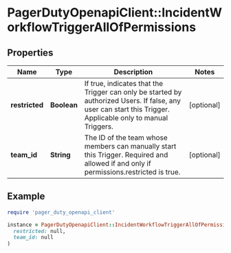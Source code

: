 # PagerDutyOpenapiClient::IncidentWorkflowTriggerAllOfPermissions

## Properties

| Name | Type | Description | Notes |
| ---- | ---- | ----------- | ----- |
| **restricted** | **Boolean** | If true, indicates that the Trigger can only be started by authorized Users. If false, any user can start this Trigger. Applicable only to manual Triggers. | [optional] |
| **team_id** | **String** | The ID of the team whose members can manually start this Trigger. Required and allowed if and only if permissions.restricted is true. | [optional] |

## Example

```ruby
require 'pager_duty_openapi_client'

instance = PagerDutyOpenapiClient::IncidentWorkflowTriggerAllOfPermissions.new(
  restricted: null,
  team_id: null
)
```

